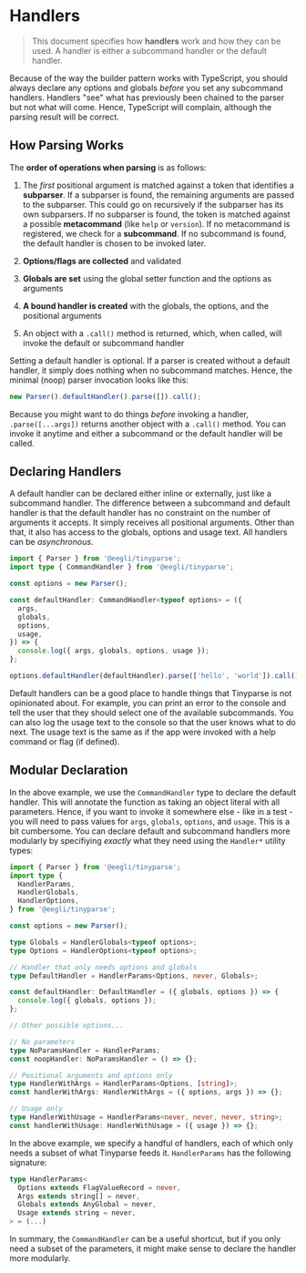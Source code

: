 # Handlers

> This document specifies how **handlers** work and how they can be used. A handler is either a subcommand handler or the default handler.

Because of the way the builder pattern works with TypeScript, you should always declare any options and globals _before_ you set any subcommand handlers. Handlers "see" what has previously been chained to the parser but not what will come. Hence, TypeScript will complain, although the parsing result will be correct.

## How Parsing Works

The **order of operations when parsing** is as follows:

1. The _first_ positional argument is matched against a token that identifies a **subparser**. If a subparser is found, the remaining arguments are passed to the subparser. This could go on recursively if the subparser has its own subparsers. If no subparser is found, the token is matched against a possible **metacommand** (like `help` or `version`). If no metacommand is registered, we check for a **subcommand**. If no subcommand is found, the default handler is chosen to be invoked later.

2. **Options/flags are collected** and validated
3. **Globals are set** using the global setter function and the options as arguments
4. **A bound handler is created** with the globals, the options, and the positional arguments
5. An object with a `.call()` method is returned, which, when called, will invoke the default or subcommand handler

Setting a default handler is optional. If a parser is created without a default handler, it simply does nothing when no subcommand matches. Hence, the minimal (noop) parser invocation looks like this:

```ts
new Parser().defaultHandler().parse([]).call();
```

Because you might want to do things _before_ invoking a handler, `.parse([...args])` returns another object with a `.call()` method. You can invoke it anytime and either a subcommand or the default handler will be called.

## Declaring Handlers

A default handler can be declared either inline or externally, just like a subcommand handler. The difference between a subcommand and default handler is that the default handler has no constraint on the number of arguments it accepts. It simply receives all positional arguments. Other than that, it also has access to the globals, options and usage text. All handlers can be _asynchronous_.

```ts
import { Parser } from '@eegli/tinyparse';
import type { CommandHandler } from '@eegli/tinyparse';

const options = new Parser();

const defaultHandler: CommandHandler<typeof options> = ({
  args,
  globals,
  options,
  usage,
}) => {
  console.log({ args, globals, options, usage });
};

options.defaultHandler(defaultHandler).parse(['hello', 'world']).call();
```

Default handlers can be a good place to handle things that Tinyparse is not opinionated about. For example, you can print an error to the console and tell the user that they should select one of the available subcommands. You can also log the usage text to the console so that the user knows what to do next. The usage text is the same as if the app were invoked with a help command or flag (if defined).

## Modular Declaration

In the above example, we use the `CommandHandler` type to declare the default handler. This will annotate the function as taking an object literal with all parameters. Hence, if you want to invoke it somewhere else - like in a test - you will need to pass values for `args`, `globals`, `options`, and `usage`. This is a bit cumbersome. You can declare default and subcommand handlers more modularly by specifiying _exactly_ what they need using the `Handler*` utility types:

```ts
import { Parser } from '@eegli/tinyparse';
import type {
  HandlerParams,
  HandlerGlobals,
  HandlerOptions,
} from '@eegli/tinyparse';

const options = new Parser();

type Globals = HandlerGlobals<typeof options>;
type Options = HandlerOptions<typeof options>;

// Handler that only needs options and globals
type DefaultHandler = HandlerParams<Options, never, Globals>;

const defaultHandler: DefaultHandler = ({ globals, options }) => {
  console.log({ globals, options });
};

// Other possible options...

// No parameters
type NoParamsHandler = HandlerParams;
const noopHandler: NoParamsHandler = () => {};

// Positional arguments and options only
type HandlerWithArgs = HandlerParams<Options, [string]>;
const handlerWithArgs: HandlerWithArgs = ({ options, args }) => {};

// Usage only
type HandlerWithUsage = HandlerParams<never, never, never, string>;
const handlerWithUsage: HandlerWithUsage = ({ usage }) => {};
```

In the above example, we specify a handful of handlers, each of which only needs a subset of what Tinyparse feeds it. `HandlerParams` has the following signature:

```ts
type HandlerParams<
  Options extends FlagValueRecord = never,
  Args extends string[] = never,
  Globals extends AnyGlobal = never,
  Usage extends string = never,
> = (...)
```

In summary, the `CommandHandler` can be a useful shortcut, but if you only need a subset of the parameters, it might make sense to declare the handler more modularly.
